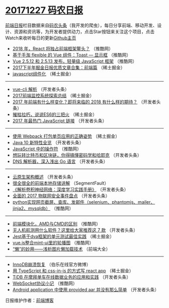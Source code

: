 # [20171227 码农日报](http://hao.caibaojian.com/date/2017/12/27)

[前端日报](http://caibaojian.com/c/news)栏目数据来自[码农头条](http://hao.caibaojian.com/)（我开发的爬虫），每日分享前端、移动开发、设计、资源和资讯等，为开发者提供动力，点击Star按钮来关注这个项目，点击Watch来收听每日的更新[Github主页](https://github.com/kujian/frontendDaily)
* [2018 年，React 将独占前端框架鳌头？](http://hao.caibaojian.com/60867.html) （推酷网）
* [基于手淘 flexible 的 Vue 组件：Toast &#8212; 显示框](http://hao.caibaojian.com/60866.html) （推酷网）
* [Vue 2.5.12 和 2.5.13 发布，轻量级 JavaScript 框架](http://hao.caibaojian.com/60868.html) （推酷网）
* [2017下半年掘金日报优质文章合集：前端篇](http://hao.caibaojian.com/60874.html) （稀土掘金）
* [javascript组件化](http://hao.caibaojian.com/60883.html) （稀土掘金）

***
* [vue-cli 解析](http://hao.caibaojian.com/60798.html) （开发者头条）
* [2017前端监控系统探索总结](http://hao.caibaojian.com/60873.html) （稀土掘金）
* [2017 年前端有什么样变化？即将来临的 2018 有什么样的期待？](http://hao.caibaojian.com/60800.html) （开发者头条）
* [摧枯拉朽，说说ES6的三把火](http://hao.caibaojian.com/60876.html) （稀土掘金）
* [2017 年最热门 JavaScript 链接](http://hao.caibaojian.com/60802.html) （开发者头条）

***
* [使用 Webpack 打包单页应用的正确姿势](http://hao.caibaojian.com/60882.html) （稀土掘金）
* [Java 10 新特性全览](http://hao.caibaojian.com/60790.html) （开发者头条）
* [JavaScript 中的操作符](http://hao.caibaojian.com/60862.html) （推酷网）
* [想玩转比特币和区块链，你得搞懂密码学和哈耶克](http://hao.caibaojian.com/60792.html) （开发者头条）
* [DNS 解析器，深入浅出 Go 语言](http://hao.caibaojian.com/60793.html) （开发者头条）

***
* [云原生架构概述](http://hao.caibaojian.com/60804.html) （开发者头条）
* [很全很全的前端本地存储讲解](http://hao.caibaojian.com/60833.html) （SegmentFault）
* [《解析卷积神经网络：深度学习实践手册》](http://hao.caibaojian.com/60805.html) （开发者头条）
* [全面的 2017 物联网安全事件盘点](http://hao.caibaojian.com/60795.html) （开发者头条）
* [python实现网页截屏、查库、发邮件（selenium、phantomjs、mailer、jinja2、mysqldb）](http://hao.caibaojian.com/60858.html) （推酷网）

***
* [前端模块化，AMD与CMD的区别](http://hao.caibaojian.com/60860.html) （推酷网）
* [无人机航测用什么软件？这里给大家推荐这 7 款](http://hao.caibaojian.com/60801.html) （开发者头条）
* [Jest基于dva框架的单元测试最佳实践](http://hao.caibaojian.com/60877.html) （稀土掘金）
* [vue.js整合mint-ui里的轮播图](http://hao.caibaojian.com/60864.html) （推酷网）
* [“懒”的妙用——浅析图片懒加载技术](http://hao.caibaojian.com/60946.html) （前端大全）

***
* [InnoDB崩溃恢复](http://hao.caibaojian.com/60957.html) （伯乐在线官方微博）
* [用 TypeScript 和 css-in-js 的方式写 react app](http://hao.caibaojian.com/60879.html) （稀土掘金）
* [TiDB 在摩拜单车在线数据业务的应用和实践](http://hao.caibaojian.com/60794.html) （开发者头条）
* [WebSocket协议小记](http://hao.caibaojian.com/60856.html) （推酷网）
* [Android application 中使用 provided aar 并没有那么简单](http://hao.caibaojian.com/60806.html) （开发者头条）

日报维护作者：[前端博客](http://caibaojian.com/) 